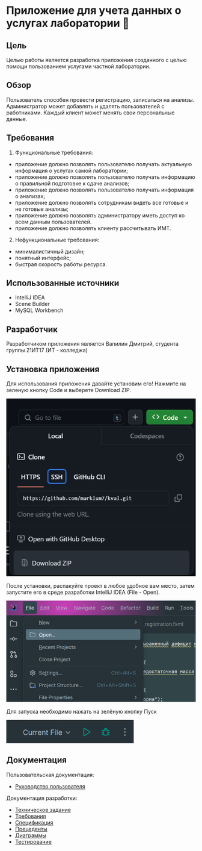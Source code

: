 # Приложение для учета данных о услугах лаборатории :syringe:

## Цель 

Целью работы является разработка приложения созданного с целью помощи пользованием услугами частной лаборатории. 

## Обзор 

Пользователь способен провести регистрацию, записаться на анализы. Администратор может добавлять и удалять пользователей с работниками. Каждый клиент может менять свои персональные данные.

## Требования

1. Функциональные требования:
- приложение должно позволять пользователю получать актуальную информация о услугах самой лаборатории;
- приложение должно позволять пользователю получать информацию о правильной подготовке к сдаче анализов;
- приложение должно позволять пользователю получать информация о анализах;
- приложение должно позволять сотрудникам видеть все готовые и не готовые анализы;
- приложение должно позволять администратору иметь доступ ко всем данным пользователей.
- приложение должно позволять клиенту рассчитывать ИМТ.
2. Нефункциональные требования:
- минималистичный дизайн;
- понятный интерфейс;
- быстрая скорость работы ресурса.

## Использованные источники 

- IntelliJ IDEA
- Scene Builder
- MySQL Workbench

## Разработчик

Разработчиком приложения является Вапилин Дмитрий, студента группы 21ИТ17 (ИТ - колледжа) 

## Установка приложения 

Для использования приложения давайте установим его! Нажмите на зеленую кнопку Code и выберете Download ZIP.

![1](https://github.com/marklum7/kval/blob/main/foto/303944432-edd8d450-e268-403e-8c21-33c10f8228d5.png)

После установки, распакуйте проект в любое удобное вам место, затем запустите его в среде разработки IntelliJ IDEA (File - Open).

![2](https://github.com/marklum7/kval/blob/main/foto/303944405-93208e71-2627-449a-9d5b-db3b9a1979a8.png)

Для запуска необходимо нажать на зелёную кнопку Пуск

![3](https://github.com/marklum7/kval/blob/main/foto/303944489-04c30a8a-7ac4-479b-9fcd-66366934bd89.png)

## Документация 

Пользовательская документация:

- [Руководство пользователя](https://github.com/marklum7/kval/wiki/5.-%D0%A0%D1%83%D0%BA%D0%BE%D0%B2%D0%BE%D0%B4%D1%81%D1%82%D0%B2%D0%BE-%D0%BF%D0%BE%D0%BB%D1%8C%D0%B7%D0%BE%D0%B2%D0%B0%D1%82%D0%B5%D0%BB%D1%8F)
  
Документация разработки:

- [Техническое задание](https://github.com/marklum7/kval/wiki/1.-%D0%A2%D0%B5%D1%85%D0%BD%D0%B8%D1%87%D0%B5%D1%81%D0%BA%D0%BE%D0%B5-%D0%B7%D0%B0%D0%B4%D0%B0%D0%BD%D0%B8%D0%B5)
- [Требования](https://github.com/marklum7/kval/wiki/2.-%D0%A2%D1%80%D0%B5%D0%B1%D0%BE%D0%B2%D0%B0%D0%BD%D0%B8%D1%8F)
- [Спецификация](https://github.com/marklum7/kval/wiki/3.-%D0%A1%D0%BF%D0%B5%D1%86%D0%B8%D1%84%D0%B8%D0%BA%D0%B0%D1%86%D0%B8%D1%8F)
- [Прецеденты](https://github.com/marklum7/kval/wiki/4.-%D0%9F%D1%80%D0%B5%D1%86%D0%B5%D0%B4%D0%B5%D0%BD%D1%82%D1%8B)
- [Диаграммы](https://github.com/marklum7/kval/wiki/6.-%D0%94%D0%B8%D0%B0%D0%B3%D1%80%D0%B0%D0%BC%D0%BC%D1%8B)
- [Тестирование](https://github.com/marklum7/kval/wiki/7.-%D0%A2%D0%B5%D1%81%D1%82%D0%B8%D1%80%D0%BE%D0%B2%D0%B0%D0%BD%D0%B8%D0%B5)
